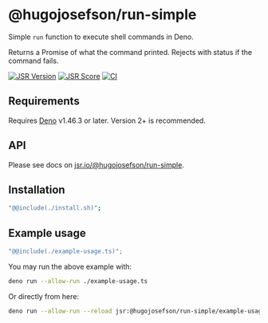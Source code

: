 # @hugojosefson/run-simple

Simple `run` function to execute shell commands in Deno.

Returns a Promise of what the command printed. Rejects with status if the
command fails.

[![JSR Version](https://jsr.io/badges/@hugojosefson/run-simple)](https://jsr.io/@hugojosefson/run-simple)
[![JSR Score](https://jsr.io/badges/@hugojosefson/run-simple/score)](https://jsr.io/@hugojosefson/run-simple)
[![CI](https://github.com/hugojosefson/deno-run-simple/actions/workflows/release.yaml/badge.svg)](https://github.com/hugojosefson/deno-run-simple/actions/workflows/release.yaml)

## Requirements

Requires [Deno](https://deno.com/) v1.46.3 or later. Version 2+ is recommended.

## API

Please see docs on
[jsr.io/@hugojosefson/run-simple](https://jsr.io/@hugojosefson/run-simple).

## Installation

```sh
"@@include(./install.sh)";
```

## Example usage

```typescript
"@@include(./example-usage.ts)";
```

You may run the above example with:

```sh
deno run --allow-run ./example-usage.ts
```

Or directly from here:

```sh
deno run --allow-run --reload jsr:@hugojosefson/run-simple/example-usage
```
